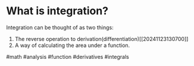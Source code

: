 # What is integration? 
Integration can be thought of as two things:
1. The reverse operation to derivation(differentiation)[[20241123130700]]
2. A way of calculating the area under a function.

#math #analysis #function #derivatives #integrals